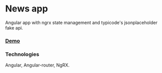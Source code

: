 # News app

Angular app with ngrx state management and typicode's jsonplaceholder fake api.

### [Demo](https://elenapogodaeva.github.io/angular-news-app/)

### Technologies

Angular, Angular-router, NgRX.
